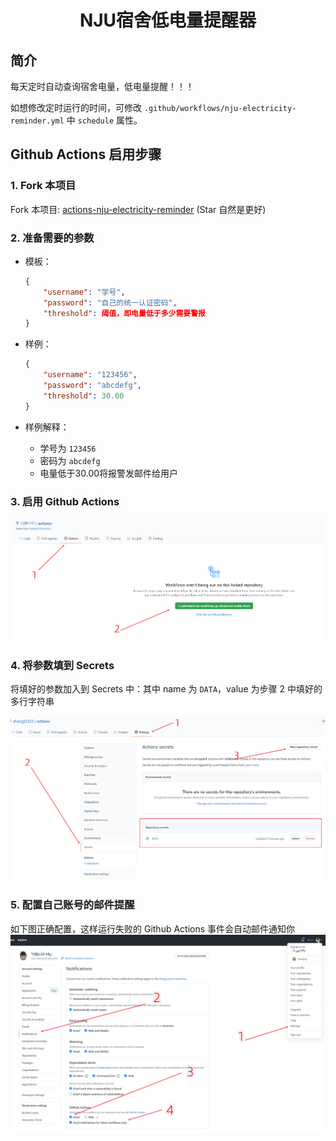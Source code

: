 <div align="center">
<h1 align="center">NJU宿舍低电量提醒器</h1>
</div>

## 简介

每天定时自动查询宿舍电量，低电量提醒！！！

如想修改定时运行的时间，可修改 `.github/workflows/nju-electricity-reminder.yml` 中 `schedule` 属性。

## Github Actions 启用步骤

### 1. Fork 本项目

Fork 本项目: [actions-nju-electricity-reminder](https://github.com/zhangt2333/actions-nju-electricity-reminder) (Star 自然是更好)

### 2. 准备需要的参数

* 模板：
    ```json
    {
        "username": "学号",
        "password": "自己的统一认证密码",
        "threshold": 阈值，即电量低于多少需要警报
    }
    ```

* 样例：
    ```json
    {
        "username": "123456",
        "password": "abcdefg",
        "threshold": 30.00
    }
    ```
* 样例解释：
    * 学号为 `123456`
    * 密码为 `abcdefg`
    * 电量低于30.00将报警发邮件给用户

### 3. 启用 Github Actions

![image-20210216140844300](README/image-20210216140844300.png)

### 4. 将参数填到 Secrets

将填好的参数加入到 Secrets 中：其中 name 为 `DATA`，value 为步骤 2 中填好的多行字符串

![image-20210216140557947](README/image-20210216140557947.png)

### 5. 配置自己账号的邮件提醒

如下图正确配置，这样运行失败的 Github Actions 事件会自动邮件通知你
![](README/img5.png)
